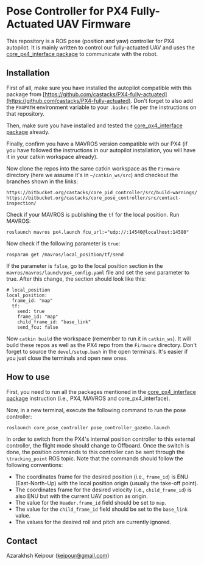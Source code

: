 # Pose Controller for PX4 Fully-Actuated UAV Firmware

This repository is a ROS pose (position and yaw) controller for PX4 autopilot. It is mainly written to control our fully-actuated UAV and uses the [core_px4_interface package](https://bitbucket.org/castacks/core_px4_interface/src/contact-inspection/) to communicate with the robot.

## Installation

First of all, make sure you have installed the autopilot compatible with this package from [https://github.com/castacks/PX4-fully-actuated](https://github.com/castacks/PX4-fully-actuated). Don't forget to also add the `PX4PATH` environment variable to your `.bashrc` file per the instructions on that repository.

Then, make sure you have installed and tested the [core_px4_interface package](https://bitbucket.org/castacks/core_px4_interface/src/contact-inspection/
) already.

Finally, confirm you have a MAVROS version compatible with our PX4 (if you have followed the instructions in our autopilot installation, you will have it in your catkin workspace already).

Now clone the repos into the same catkin workspace as the `Firmware` directory (here we assume it's in `~/catkin_ws/src`) and checkout the branches shown in the links:

```
https://bitbucket.org/castacks/core_pid_controller/src/build-warnings/
https://bitbucket.org/castacks/core_pose_controller/src/contact-inspection/
```

Check if your MAVROS is publishing the `tf` for the local position. Run MAVROS:

```
roslaunch mavros px4.launch fcu_url:="udp://:14540@localhost:14580"
```

Now check if the following parameter is `true`:

```
rosparam get /mavros/local_position/tf/send
```

If the parameter is `false`, go to the local position section in the `mavros/mavros/launch/px4_config.yaml` file and set the `send` parameter to true. After this change, the section should look like this:

```
# local_position
local_position:
  frame_id: "map"
  tf:
    send: true
    frame_id: "map"
    child_frame_id: "base_link"
    send_fcu: false
```

Now `catkin build` the workspace (remember to run it in `catkin_ws`). It will build these repos as well as the PX4 repo from the `Firmware` directory. Don't forget to source the `devel/setup.bash` in the open terminals. It's easier if you just close the terminals and open new ones.

## How to use

First, you need to run all the packages mentioned in the [core_px4_interface package](https://bitbucket.org/castacks/core_px4_interface/src/contact-inspection/) instruction (i.e., PX4, MAVROS and core_px4_interface).

Now, in a new terminal, execute the following command to run the pose controller:

```
roslaunch core_pose_controller pose_controller_gazebo.launch
```

In order to switch from the PX4's internal position controller to this external controller, the flight mode should change to Offboard. Once the switch is done, the position commands to this controller can be sent through the `\tracking_point` ROS topic. Note that the commands should follow the following conventions:

- The coordinates frame for the desired position (i.e., `frame_id`) is ENU (East-North-Up) with the local position origin (usually the take-off point). 
- The coordinates frame for the desired velocity (i.e., `child_frame_id`) is also ENU but with the current UAV position as origin. 
- The value for the `Header.frame_id` field should be set to `map`.
- The value for the `child_frame_id` field should be set to the `base_link` value.
- The values for the desired roll and pitch are currently ignored.

## Contact
Azarakhsh Keipour (keipour@gmail.com)
